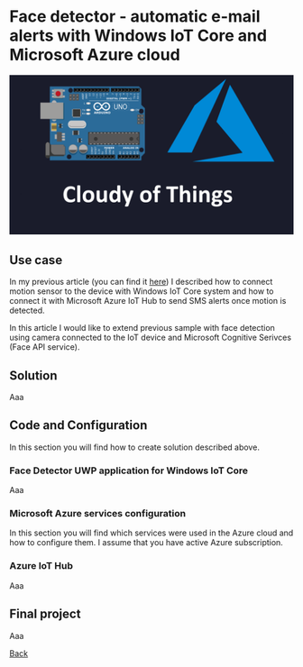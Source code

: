 # Face detector - automatic e-mail alerts with Windows IoT Core and Microsoft Azure cloud


![Image](https://github.com/Daniel-Krzyczkowski/Daniel-Krzyczkowski.github.io/blob/master/cloudyofthings/mainassets/CloudyOfThings.png?raw=true)

## Use case

In my previous article (you can find it [here](https://daniel-krzyczkowski.github.io/cloudyofthings/article1/index)) I described how to connect motion sensor to the device with Windows IoT Core system and how to connect it with Microsoft Azure IoT Hub to send SMS alerts once motion is detected.

In this article I would like to extend previous sample with face detection using camera connected to the IoT device and Microsoft Cognitive Serivces (Face API service).

## Solution

Aaa

## Code and Configuration

In this section you will find how to create solution described above.

### Face Detector UWP application for Windows IoT Core

Aaa

### Microsoft Azure services configuration

In this section you will find which services were used in the Azure cloud and how to configure them. I assume that you have active Azure subscription.

### Azure IoT Hub

Aaa

## Final project

Aaa


[Back](https://daniel-krzyczkowski.github.io/cloudyofthings/main/index)
